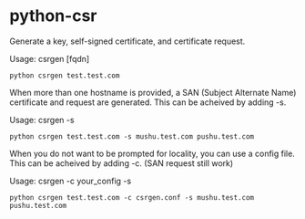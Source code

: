 # python-csr
Generate a key, self-signed certificate, and certificate request.

Usage: csrgen [fqdn]

```
python csrgen test.test.com
```
When more than one hostname is provided, a SAN (Subject Alternate Name)
certificate and request are generated.  This can be acheived by adding -s.

Usage: csrgen <hostname> -s <san0> <san1>

```
python csrgen test.test.com -s mushu.test.com pushu.test.com
```
When you do not want to be prompted for locality, you can use a config file.
This can be acheived by adding -c. (SAN request still work)

Usage: csrgen <hostnaem> -c your_config -s <san0> <san1>

```
python csrgen test.test.com -c csrgen.conf -s mushu.test.com pushu.test.com
```
